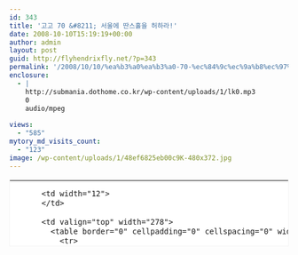```yaml
---
id: 343
title: '고고 70 &#8211; 서울에 딴스홀을 허하라!'
date: 2008-10-10T15:19:19+00:00
author: admin
layout: post
guid: http://flyhendrixfly.net/?p=343
permalink: '/2008/10/10/%ea%b3%a0%ea%b3%a0-70-%ec%84%9c%ec%9a%b8%ec%97%90-%eb%94%b4%ec%8a%a4%ed%99%80%ec%9d%84-%ed%97%88%ed%95%98%eb%9d%bc/'
enclosure:
  - |
    http://submania.dothome.co.kr/wp-content/uploads/1/lk0.mp3
    0
    audio/mpeg
    
views:
  - "585"
mytory_md_visits_count:
  - "123"
image: /wp-content/uploads/1/48ef6825eb00c9K-480x372.jpg
---
```

<table key="44783" category="cinema_detail" openpost="false" style="border: 1px solid rgb(243, 243, 243); background-color: rgb(255, 255, 255); line-height: 17px ! important;" border="0" cellpadding="12" cellspacing="0" width="374" height="120">
  <tr>
    <td style="padding-bottom: 0px;">
      <table border="0" cellpadding="0" cellspacing="0" width="350">
        <tr>
          <td valign="top" width="60">
            <a href="http://movie.daum.net/moviedetail/moviedetailMain.do?movieId=44783" target="_blank"><img src="http://sccimg.search.daum-img.net/sccthum/Thum/1R/44783_110_160_poster_342158.jpg" border="0" width="60" height="87" /></a>
          </td>
          
          <td width="12">
          </td>
          
          <td valign="top" width="278">
            <table border="0" cellpadding="0" cellspacing="0" width="100%">
              <tr>
                <th colspan="2" align="left" valign="top" height="18">
                  <span style="overflow: hidden; height: 17px; font-size: 12px; font-weight: bold; font-family: 굴림,gulim,sans-serif;"><a style="color: rgb(51, 51, 51) ! important; text-decoration: none ! important;" href="http://movie.daum.net/moviedetail/moviedetailMain.do?movieId=44783" target="_blank">고고70</a></span>
                </th>
              </tr>
              
              <tr>
                <td align="left" valign="top" width="40" height="18">
                  <span style="height: 17px; font-size: 12px; font-family: 굴림,gulim,sans-serif; color: rgb(153, 153, 153);">감독</span>
                </td>
                
                <td align="left" valign="top" height="18">
                  <span style="overflow: hidden; height: 17px; font-size: 12px; font-family: 굴림,gulim,sans-serif; color: rgb(51, 51, 51); display: block;">최호 (2008 / 한국)</span>
                </td>
              </tr>
              
              <tr>
                <td align="left" valign="top" width="40" height="36">
                  <span style="height: 17px; font-size: 12px; font-family: 굴림,gulim,sans-serif; color: rgb(153, 153, 153);">출연</span>
                </td>
                
                <td align="left" valign="top" height="36">
                  <span style="overflow: hidden; height: 34px; font-size: 12px; font-family: 굴림,gulim,sans-serif; color: rgb(51, 51, 51); display: block;">조승우, 신민아, 차승우, 손경호</span>
                </td>
              </tr>
              
              <tr>
                <td colspan="2" align="left" valign="top">
                  <a style="padding: 0px 5px 0px 0px; background: transparent url(http://deco.daum-img.net/contents/info/ic_more.gif) no-repeat scroll 100% 3px; -moz-background-clip: -moz-initial; -moz-background-origin: -moz-initial; -moz-background-inline-policy: -moz-initial; font-size: 11px; color: rgb(153, 153, 153) ! important; font-family: 돋움,dotum,verdana; text-decoration: underline;" href="http://movie.daum.net/moviedetail/moviedetailMain.do?movieId=44783" target="_blank">상세보기</a>
                </td>
              </tr>
            </table>
          </td>
        </tr>
      </table>
    </td>
  </tr>
</table>

<span style="font-weight: bold; color: rgb(17, 42, 117);">엄마의 로망, 고고장</span>

울 엄마가 여고생이던 시절, 그리고 울 아빠가 갓 대학에 들어가 하라는 공부는 안하고 음악 싸롱에서 &#8216;오늘은 웬지.. 아름다운 밤이에요&#8217;라고 나오는 DJ들에 심취했던 시절. 고고장이라는 것이 있었다. 신나는 훵크(Funk) 음악에 맞춰 춤을 추던 그들이 있었고, 서울의 밤은 유신의 한가운데에서 표면으로는 빛을 내지 못하고 있었지만, 그 가운데에서도 깊은 호텔의 고고클럽에서는 젊은이들이 &#8220;놀자&#8221;하면서 미친듯이 춤을 추던 그런 시절이 있었다.

사실, 이런 시절이 없었던 시절이 있었을까? 지금도 홍대에는 불타면서 클럽에서 미친듯이 부비를 하는 이제는 약간 식상한 힙합을 즐기는 아해들이 NB, 할렘, 그리고 쿠보 등에서 놀고 있고, 약간 돈 좀 더 있는 녀석들은 써클 등지에서 몸을 풀고 계신다. 힙합에 질력난 이들은 다양한 감성의 이태원 클럽이나, M2 같은 일렉트로닉 음악이 쏟아지는 클럽에서 몸을 푹 담그고 계시거나, 아니면 잠깐 내가 발을 담궜었던 스윙 바, 혹은 살사 바에서 춤바람이 나 계시겠지.
  
<br style="font-weight: bold;" /><span style="color: rgb(243, 112, 155); text-decoration: underline; font-weight: bold;">한 때, 음악에 대해 그렇게 추억한 적이 있었다. 80년대의 음반들(들국화-전인권, 백두산-유현상, 시나위 등) 중 몇 몇의 헤비메탈 밴드들을 제외하면 한국의 예전 음악이라는 것들은 완전 쓰레기라고 외치던 그런 순간 말이다. 70년 이전은 신대철의 아버지 신중현의 음악(그 역시도 </span><span style="text-decoration: underline line-through; color: rgb(243, 112, 155); font-weight: bold;">도롯도</span><span style="color: rgb(243, 112, 155); text-decoration: underline; font-weight: bold;">-트로트라고 생각했었다) 얼마를 제외하면 다 개 허접스레기라고 생각했었다. 이를테면, 나한테 70년대 이전의 음악은 송대관/남진/조영남 이고 <쨍하고 해뜰 날>이고 <님과 함께>이고 <화개 장터(?)>였다. 종종 나훈아까지(하지만 나훈아는 여전히 제대로 된 콘서트를 소화했기 때문에 용서할 수 있었다). 게다가 개 씨발. 내가 한국 락 음악의 계보를 뒤지던 도중 발견해 좋아하려 했었던 백두산의 보컬 유현상은 심지어 트롯트 가수로 전향을 하고 말았다.</span>

그런 나에게 한국의 음악이란 마치 80년대 이후에 평지위에 우뚝 솟은 채로 갑자기 등장한 고원이었고, 90년대의 음악적 혁신들이라는 것들이 대한민국 음악의 정점이었고, 그 이후와 이전은 모두 쓰레기라고 인식하고 있었다. 기껏해야 넥스트, 패닉, 서태지와 아이들의 음반과 그들의 가지들. 시나위 정도를 들었던 시절임에도 불구하고 썰은 하여간 어지간하게 풀던 시절이었다. 물론 음악적 편린의 시절이 수십 번 지나가고(이를 테면, Queen을 듣기 시작한 99년. 김광석을 후지지 않다고 생각하기 시작했던 2001년. Oasis를 알게 된 2002년. Velvet Underground와 Pink Floyd가 위대하다고 외쳤던 2003년. 힙합과 소울이 아니면 음악이 아니라고 선언했던 2005년.. 뭐.. Anyway) 나름의 생각들이 생겨났지만. 한국 대중음악에 대한 인식은 늘상 그 바탕 위에서 시작되었다.

하지만 작년 7월. 신현준의 책을 우연하게 집어들 기회가 생겼다. <빽판 키드의 추억>이라는 책이었다.
  
<a title="[http://blog.aladdin.co.kr/hendrix/1715172]로 이동합니다." target="_blank" href="http://blog.aladdin.co.kr/hendrix/1715172">빽판 키드의 추억</a>

<div class="ttbReview">
  <div class="ttbReview">
    <table>
      <tr>
        <td>
          <a href="http://www.aladdin.co.kr/shop/wproduct.aspx?ISBN=8901061430&ttbkey=ttbpanic822253001&COPYPaper=1"><img src="http://image.aladdin.co.kr/coveretc/book/coversum/8901061430_1.jpg" alt="" border="0" /></a>
        </td>
        
        <td style="vertical-align: top;" align="left">
          <a href="http://www.aladdin.co.kr/shop/wproduct.aspx?ISBN=8901061430&ttbkey=ttbpanic822253001&COPYPaper=1" class="aladdin_title">빽판 키드의 추억</a> &#8211; <img src="http://image.aladdin.co.kr/img/common/star_s10.gif" alt="10점" border="0" /><br /> 신현준 지음/웅진지식하우스(웅진닷컴)
        </td>
      </tr>
    </table>
  </div>
</div>

이 책을 읽다보니, 한국의 음악이라는 것들이 어떤 것인지에 대해서 제대로 모르고 있다는 생각을 어렴풋이 하게 되었고, 그의 다른 책을 또한 찾게 되었는 데, 바로 이거였다(!!!).

<div class="ttbReview">
  <div class="ttbReview">
    <div class="ttbReview">
      <table>
        <tr>
          <td>
            <a href="http://www.aladdin.co.kr/shop/wproduct.aspx?ISBN=8988360982&ttbkey=ttbpanic822253001&COPYPaper=1"><img src="http://image.aladdin.co.kr/coveretc/book/coversum/8988360982_1.jpg" alt="" border="0" /></a>
          </td>
          
          <td style="vertical-align: top;" align="left">
            <a href="http://www.aladdin.co.kr/shop/wproduct.aspx?ISBN=8988360982&ttbkey=ttbpanic822253001&COPYPaper=1" class="aladdin_title">한국 팝의 고고학 1970</a> &#8211; <img src="http://image.aladdin.co.kr/img/common/star_s10.gif" alt="10점" border="0" /><br /> 신현준. 이용우. 최지선 지음/한길아트
          </td>
        </tr>
      </table>
    </div>
  </div>
</div>



<div class="ttbReview">
  <div class="ttbReview">
    <table>
      <tr>
        <td>
          <a href="http://www.aladdin.co.kr/shop/wproduct.aspx?ISBN=8988360974&ttbkey=ttbpanic822253001&COPYPaper=1"><img src="http://image.aladdin.co.kr/coveretc/book/coversum/8988360974_1.jpg" alt="" border="0" /></a>
        </td>
        
        <td style="vertical-align: top;" align="left">
          <a href="http://www.aladdin.co.kr/shop/wproduct.aspx?ISBN=8988360974&ttbkey=ttbpanic822253001&COPYPaper=1" class="aladdin_title">한국 팝의 고고학 1960</a> &#8211; <img src="http://image.aladdin.co.kr/img/common/star_s10.gif" alt="10점" border="0" /><br /> 신현준. 이용우. 최지선 지음/한길아트
        </td>
      </tr>
    </table>
  </div>
</div>

<div class="ttbReview">
  <br /> 김추자와, 조경수와, 데블스와, 샌드 페블스, 배철수, 신중현, 김희갑 등이 막 튀어나오기 시작했다. 아.. 이런 세계가 있었구나, 그 때의 엄마와 아빠 또래들도 놀 줄 알았구나. 그리고 김추자의 음악을, 그리고 데블스의 음악을, 피닉스의 음악을 찾아 듣기 시작했다. &#8220;아&#8230;.. 졸라 멋있다&#8230;!!!&#8221;. <span style="color: rgb(25, 61, 169);">지금의 레코딩 기술로 그들의 음반을 녹음 했다면 어땠을까? 지금의 어정쩡한 TV에서 나오는 새퀴들보다는 훨씬 더 멋진 음악과, 멋진 춤을 그 때의 &#8216;딴따라&#8217;들과 &#8216;날라리&#8217;들은 이미 구사하고 있었던 것이다.</span></p> 
  
  <p>
    여기 쯤에서 그 때를 그리워하는 것이 과연 &#8216;복고&#8217;인지에 대해서도 회의가 들었다. 아니, 어쩌면 새로운 진보일 지도 모른다는 생각을 하게 되었고, &#8216;문화&#8217;라는 것이 어떤 의미인 지에 대해서 다시 정의하고 다시 실천에 대해서도 생각을 해볼 필요를 느꼈다. 아.. 천지개벽의 느낌이랄까?
  </p>
  
  <p>
    그러면서 이 책 저 책 참 많이 찾아 읽고, 예전의 한국 팝 음악이라는 것을, 그리고 한국의 락음악이라는 것을 말이다&#8230;
  </p>
</div>

<div class="ttbReview">
  <div class="ttbReview">
    <table>
      <tr>
        <td>
          <a href="http://www.aladdin.co.kr/shop/wproduct.aspx?ISBN=8987057984&ttbkey=ttbpanic822253001&COPYPaper=1"><img src="http://image.aladdin.co.kr/coveretc/book/coversum/9788987057989.jpg" alt="" border="0" /></a>
        </td>
        
        <td style="vertical-align: top;" align="left">
          <a href="http://www.aladdin.co.kr/shop/wproduct.aspx?ISBN=8987057984&ttbkey=ttbpanic822253001&COPYPaper=1" class="aladdin_title">서울에 딴스홀을 허하라</a> &#8211; <img src="http://image.aladdin.co.kr/img/common/star_s10.gif" alt="10점" border="0" /><br /> 김진송 지음/현실문화연구(현문서가)
        </td>
      </tr>
    </table>
  </div>
</div>

심지어 1930년대의 서울에서도 그런 멋쟁이 날라리들이 많았었다니&#8230;

<span style="font-weight: bold; color: rgb(17, 42, 117);">고고70. &#8220;놀자!!&#8221;</span>

<img src="http://submania.dothome.co.kr/wp-content/uploads/1/48ef6e3793e66BU.JPG" class="aligncenter" width="480" height="680" alt="" filename="PS08090400006.JPG" filemime="" />
  
대구 왜관에서 미군 부대 앞 밴드질을 하던 놈팽이들이 뭉친다. 보칼과 브라스, 드럼은 괜찮은데, 기타와 베이스가 안되는 밴드인 조승우의 밴드와 기타와 베이스가 되는 놈들이 뭉쳐서 6인조 마구리 -> <데블스>를 만든다. 그들은 어느날 그 유명한 <서울시민회관>(불타버렸고, 지금의 세종문화회관 자리)에서 열린 음악 페스티벌에 진출하고자, 서울로 훌훌 떠난다. 그리고 그들은 피닉스가 지배하던 음악 세계에 깜댕이(정치적으로 올바르지 않은 표현이라도 양해해 주시길..)스러운 음악으로 승부를 내려하지만, 처음엔 잘 되지 않는다.

거기서 구세주는 바로 이거!

<img src="http://submania.dothome.co.kr/wp-content/uploads/1/48ef6f1d3397cEN.jpg" class="aligncenter" width="620" height="465" alt="" filename="P081010007.jpg" filemime="" /><img src="http://submania.dothome.co.kr/wp-content/uploads/1/48ef6f1d3f10aEB.jpg" class="aligncenter" width="620" height="465" alt="" filename="P081010010.jpg" filemime="" />
  
바로 그들의 훵크(Funk) 음악에 걸맞는 춤을 개발하는 거다. 신민아는 어느날 띠를 두르고 달려가서는 춤을 추기 시작하고, 관객들은 미치고. 어느 순간부터 클럽의 좌석은 급격히 줄어들고, 스탠딩으로 춤추는 날라리들의 멋진 고고장으로 변모한다!!

이제 춤을 출 때.. 그리고 여러가지 우여곡절이 있지만, 결국은 &#8220;놀아 보세&#8221;로 귀결~ 신난다!!! OST를 아직 구하지 못해 들을 수는 없지만, 그와 비슷한 느낌을 선사하는 음악을 들어봐야 하지 않을까??

<img src="http://submania.dothome.co.kr/wp-content/uploads/1/48ef705be9fc7BQ.jpg" class="aligncenter" width="320" height="240" alt="" filename="P081010002.jpg" filemime="" /><img src="http://submania.dothome.co.kr/wp-content/uploads/1/48ef705c00ff4B3.jpg" class="aligncenter" width="320" height="240" alt="" filename="P081010005.jpg" filemime="" /><img src="http://submania.dothome.co.kr/wp-content/uploads/1/48ef705c0b363B6.jpg" class="aligncenter" width="320" height="240" alt="" filename="P081010008.jpg" filemime="" /><img src="http://submania.dothome.co.kr/wp-content/uploads/1/48ef705c14b11BK.jpg" class="aligncenter" width="320" height="240" alt="" filename="P081010009.jpg" filemime="" /><img src="http://submania.dothome.co.kr/wp-content/uploads/1/48ef705c1ff9fBS.jpg" class="aligncenter" width="320" height="240" alt="" filename="P081010012.jpg" filemime="" /><img src="http://submania.dothome.co.kr/wp-content/uploads/1/48ef705c2b72fBN.jpg" class="aligncenter" width="320" height="240" alt="" filename="P081010017.jpg" filemime="" /><img src="http://submania.dothome.co.kr/wp-content/uploads/1/48ef705c3b913BG.jpg" class="aligncenter" width="320" height="240" alt="" filename="P081010018.jpg" filemime="" /><img src="http://submania.dothome.co.kr/wp-content/uploads/1/48ef705c46342BX.jpg" class="aligncenter" width="320" height="240" alt="" filename="P081010019.jpg" filemime="" /><img src="http://submania.dothome.co.kr/wp-content/uploads/1/48ef705c541e8B3.jpg" class="aligncenter" width="320" height="240" alt="" filename="P081010020.jpg" filemime="" />

GIGS 1집의 <노올자>와 2집의 <가자>가 떠오른다는&#8230;.

오늘 하루 종일 몸이 들썩들썩했고, 영화를 보는 내내 춤을 추고 있었고, 손은 비트를 맞추고 있었다. 다시 기타를 진지하게 쳐보고 싶은 생각도 들었다!! 조승우의 입에서 튀어나오는 말 &#8220;지미요&#8221; &#8220;뭐?&#8221; &#8220;지미! 헨드릭스&#8221;!!!
  
<br style="color: rgb(25, 61, 169);" /><span style="color: rgb(25, 61, 169);">조승우의 보컬은 아름답다. 또한 진정 이걸 다 라이브로 했담 말인가?? 놀랍다.. 사실 락음악에서 대충 지지는 기타는 별로 어렵지 않다. (이를 테면, Green Day의 Basket Case를 가장 많이 하는 이유는 가장 쉬워서이다.) 하지만 Funk 음악을 구사한다는 건, 거의 기타/드럼/베이스 모두 굉장한 테크닉과 소울이 있어야 하는 일이 되는 데, 신기하게 잘 구사한다. 놀랍다&#8230;</span>.

이적이 했던말.. &#8220;필요한 건. 시원한 냉수 펑크와 달콤한 광란. 그거면 돼. 그거면 나~~아!!&#8221;<a href="http://submania.dothome.co.kr/wp-content/uploads/1/lk0.mp3" GIGS\_1집：노올자!\_01_노올자!.mp3 />lk0.mp3</a> 

<span style="color: rgb(128, 31, 191);">요즘 사람들의 감성 회복이 필요하다는 생각인데, 소소한 음악의 힘이라는 것. 그리고 춤의 힘이라는 것. 또한 그것들을 엮어내고, &#8216;따로 또 같이&#8217;할 수 있게 각자의 감성들이라는 것을 계발하는 것이 중요하지 않을까 하는 생각이다.</span>
  
<br style="color: rgb(128, 31, 191);" /><span style="color: rgb(128, 31, 191);">몸에 상처가 났을 때, 그 신경을 들어내버려서 아예 느끼지 못하게 하는 것이 지금의 세상이라면, 지금 우리에게 필요한 것은 그 &#8216;아픔&#8217;을 느꼈을 때, 그것을 &#8216;치유&#8217;하게 하는 예수가 했던 기적을 이 세상에서 펼쳐내는 것이 아닐까?</span> 

어쩌면 거기에서부터 전복이 시작되지 않을까? 1968은 거기에서 다시금 시작되는 것 아닌가? 재구성되는 것 아닌가?

<span style="font-weight: bold; color: rgb(25, 61, 169);">자본주의의 막장에서 우리는 춤추고 또 노래해야 한다!</span>
  
<span style="color: rgb(17, 42, 117); font-weight: bold;">서울에 딴스홀을 허하라!</span>